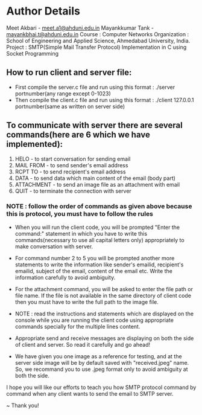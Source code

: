 # Author Details
Meet Akbari - meet.a1@ahduni.edu.in
Mayankkumar Tank - mayankbhai.t@ahduni.edu.in
Course : Computer Networks
Organization : School of Engineering and Applied Science, Ahmedabad University, India.
Project : SMTP(Simple Mail Transfer Protocol) Implementation in C using Socket Programming

## How to run client and server file:
* First compile the server.c file and run using this format : ./server portnumber(any range except 0-1023)
* Then compile the client.c file and run using this format : ./client 127.0.0.1 portnumber(same as written on server side)


## To communicate with server there are several commands(here are 6 which we have implemented):
1. HELO - to start conversation for sending email 
2. MAIL FROM - to send sender's email address
3. RCPT TO - to send recipient's email address
4. DATA - to send data which main content of the email (body part)
5. ATTACHMENT - to send an image file as an attachment with email
6. QUIT - to terminate the connection with server

### NOTE : follow the order of commands as given above because this is protocol, you must have to follow the rules

* When you will run the client code, you will be prompted "Enter the command:" statement in which you have to write this commands(necessary to use all capital letters only) appropriately to make conversation with server. 

* For command number 2 to 5 you will be prompted another more statements to write the information like sender's emailid, recipient's emailid, subject of the email, content of the email etc. Write the information carefully to avoid ambiguity.

* For the attachment command, you will be asked to enter the file path or file name. If the file is not available in the same directory of client code then you must have to write the full path to the image file.

* NOTE : read the instructions and statements which are displayed on the console while you are running the client code using appropriate commands specially for the multiple lines content.

* Appropriate send and receive messages are displaying on both the side of client and server. So read it carefully and go ahead!

* We have given you one image as a reference for testing, and at the server side image will be by default saved with "received.jpeg" name. So, we recommand you to use .jpeg format only to avoid ambiguity at both the side.


I hope you will like our efforts to teach you how SMTP protocol command by command when any client wants to send the email to SMTP server.

~ Thank you! 
